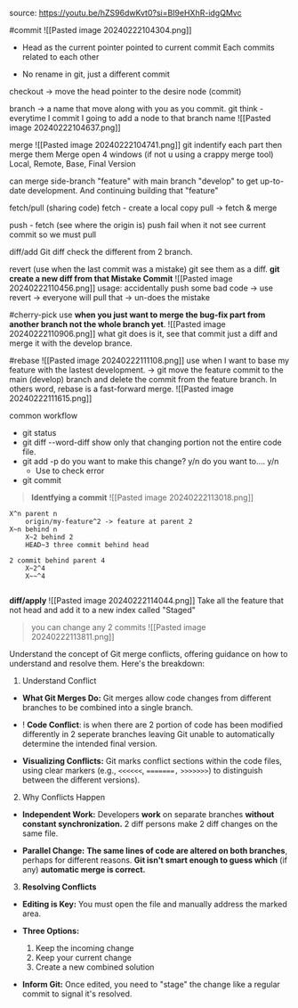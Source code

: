 source: https://youtu.be/hZS96dwKvt0?si=BI9eHXhR-idgQMvc

#commit
![[Pasted image 20240222104304.png]]
+ Head as the current pointer pointed to current commit
Each commits related to each other

+ No rename in git, just a different commit

checkout -> move the head pointer to the desire node (commit)

branch -> a name that move along with you as you commit.
	git think - everytime I commit I going to add a node to that branch name
![[Pasted image 20240222104637.png]]

merge
![[Pasted image 20240222104741.png]]
git indentify each part then merge them
Merge open 4 windows (if not u using a crappy merge tool)
	Local, Remote, Base, Final Version

can merge side-branch "feature" with main branch "develop" to get up-to-date development. And continuing building that "feature" 

fetch/pull (sharing code)
fetch - create a local copy 
pull -> fetch & merge


push - fetch (see where the origin is)
	push fail when it not see current commit
	so we must pull

diff/add
	Git diff check the different from 2 branch.

revert (use when the last commit was a mistake)
git see them as a diff. **git create a new diff from that Mistake Commit** 
![[Pasted image 20240222110456.png]] 
usage: accidentally push some bad code -> use revert -> everyone will pull that -> un-does the mistake


#cherry-pick
use **when you just want to merge the bug-fix part from another branch not the whole branch yet**.
![[Pasted image 20240222110906.png]]
what git does is it, see that commit just a diff and merge it with the develop brance.


#rebase
![[Pasted image 20240222111108.png]]
 use when I want to base my feature with the lastest development.
 -> git move the feature commit to the main (develop) branch and delete the commit from the feature branch. 
In others word, rebase is a fast-forward merge.
![[Pasted image 20240222111615.png]]

common workflow
+ git status
+ git diff --word-diff
	show only that changing portion not the entire code file.
+ git add -p 
	do you want to make this change? y/n 
	do you want to.... y/n
	- Use to check error
+ git commit
> **Identfying a commit**
![[Pasted image 20240222113018.png]]

```ad-note
X^n parent n
	origin/my-feature^2 -> feature at parent 2
X~n behind n
	X~2 behind 2
	HEAD~3 three commit behind head

2 commit behind parent 4
	X~2^4  
	X~~^4 


```


**diff/apply**
![[Pasted image 20240222114044.png]]
Take all the feature that not head and add it to a new index called "Staged"

> you can change any 2 commits
![[Pasted image 20240222113811.png]]


Understand the concept of Git merge conflicts, offering guidance on how to understand and resolve them. Here's the breakdown:

1) Understand Conflict

+ **What Git Merges Do:** Git merges allow code changes from different branches to be combined into a single branch.

+ ! **Code Conflict**: is when there are 2 portion of code has been modified differently in 2 seperate branches leaving Git unable to automatically determine the intended final version.

- **Visualizing Conflicts:** Git marks conflict sections within the code files, using clear markers (e.g., `<<<<<<`, `=======,` `>>>>>>>`) to distinguish between the different versions).

2) Why Conflicts Happen

- **Independent Work:** Developers **work** on separate branches **without constant synchronization.**
	2 diff persons make 2 diff changes on the same file.

- **Parallel Change:** **The same lines of code are altered on both branches**, perhaps for different reasons. **Git isn't smart enough to guess which** (if any) **automatic merge is correct.**

3) **Resolving Conflicts**

- **Editing is Key:** You must open the file and manually address the marked area.

- **Three Options:**
    1. Keep the incoming change
    2. Keep your current change
    3. Create a new combined solution
    
- **Inform Git:** Once edited, you need to "stage" the change like a regular commit to signal it's resolved.
